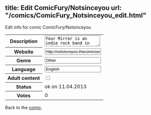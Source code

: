 title: Edit ComicFury/Notsinceyou
url: "/comics/ComicFury_Notsinceyou_edit.html"
---
Edit info for comic ComicFury/Notsinceyou

<form name="comic" action="http://gaepostmail.appengine.com/comic" name="post">
<table class="comicinfo">
<tr>
<th>Description</th><td><textarea name="description">Your Mirror is an indie rock band in crisis. Zoe, the band leader, isn't sure about her year-old relationship with the band's guitarist, Jenny. Jenny isn't sure if she loves Zoe, but she knows she loves playing in the band. And then tensions rise when the band's tour lands in the backyard of Zoe's high school boyfriend, Rex. Will the band survive one more concert, let alone the rest of the tour? NOT SINCE YOU is a photo webcomic written by Daniel Barlow and Keith Moriarty and starring Vermont's most exciting cartoonists. About the authors: - Daniel Barlow is the co-founder (with Colin Tedford) of the Trees &amp; Hills comic group, a social cartooning organization in New England. With Trees &amp; Hills, Barlow has co-published dozens of comics, including the anthologies SEEDS, SHELTER and WOODS. Barlow lives in Vermont, works in politics and photographs cemeteries. www.danielbarlow.com - Keith Moriarty is a musician and writer living in New Hampshire. That's all you need to know.</textarea></td>
</tr>
<tr>
<th>Website</th><td><input type="text" name="url" value="http://notsinceyou.thecomicseries.com/"/></td>
</tr>
<tr>
<th>Genre</th><td><input type="text" name="genre" value="Other"/></td>
</tr>
<tr>
<th>Language</th><td><input type="text" name="language" value="English"/></td>
</tr>
<tr>
<th>Adult content</th><td><input type="checkbox" name="adult" value="adult" /></td>
</tr>
<tr>
<th>Status</th><td>ok on 11.04.2013</td>
</tr>
<tr>
<th>Votes</th><td>0</div></td>
</tr>
</table>
</form>

Back to the [comic](/comics/ComicFury_Notsinceyou.html).
